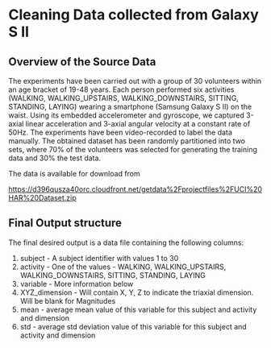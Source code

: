 # Cleaning Data collected from Galaxy S II

## Overview of the Source Data
The experiments have been carried out with a group of 30 volunteers within an age bracket of 19-48 years. Each person performed six activities (WALKING, WALKING_UPSTAIRS, WALKING_DOWNSTAIRS, SITTING, STANDING, LAYING) wearing a smartphone (Samsung Galaxy S II) on the waist. Using its embedded accelerometer and gyroscope, we captured 3-axial linear acceleration and 3-axial angular velocity at a constant rate of 50Hz. The experiments have been video-recorded to label the data manually. The obtained dataset has been randomly partitioned into two sets, where 70% of the volunteers was selected for generating the training data and 30% the test data.

The data is available for download from 

https://d396qusza40orc.cloudfront.net/getdata%2Fprojectfiles%2FUCI%20HAR%20Dataset.zip

## Final Output structure
The final desired output is a data file containing the following columns:
1. subject - A subject identifier with values 1 to 30
2. activity - One of the values - WALKING, WALKING_UPSTAIRS, WALKING_DOWNSTAIRS, SITTING, STANDING, LAYING
3. variable - More information below
4. XYZ_dimension - Will contain X, Y, Z to indicate the triaxial dimension. Will be blank for Magnitudes
5. mean - average mean value of this variable for this subject and activity and dimension
5. std - average std deviation value of this variable for this subject and activity and dimension